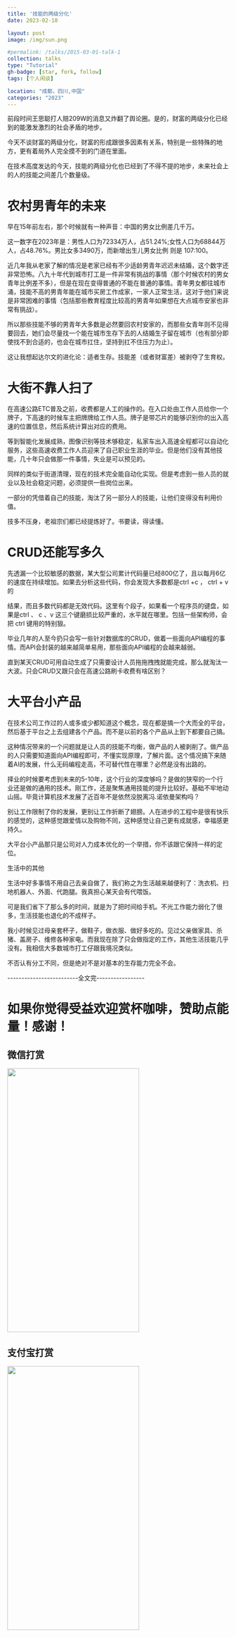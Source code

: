 ```yaml
---
title: '技能的两级分化'
date: 2023-02-10

layout: post
image: /img/sun.png

#permalink: /talks/2015-03-01-talk-1
collection: talks
type: "Tutorial"
gh-badge: [star, fork, follow]
tags: [个人闲谈]

location: "成都，四川,中国"
categories: "2023"
---
```

前段时间王思聪打人赔209W的消息又炸翻了舆论圈。是的，财富的两级分化已经到的能激发激烈的社会矛盾的地步。

今天不谈财富的两级分化，财富的形成跟很多因素有关系，特别是一些特殊的地方，更有着局外人完全摸不到的门道在里面。

在技术高度发达的今天，技能的两级分化也已经到了不得不提的地步，未来社会上的人的技能之间差几个数量级。

# 农村男青年的未来

早在15年前左右，那个时候就有一种声音：中国的男女比例差几千万。

这一数字在2023年是：男性人口为72334万人，占51.24%;女性人口为68844万人，占48.76%。男比女多3490万，而新增出生儿男女比例 则是 107:100。

近几年我从老家了解的情况是老家已经有不少适龄男青年迟迟未结婚，这个数字还非常恐怖。八九十年代到城市打工是一件非常有挑战的事情（那个时候农村的男女青年比例差不多），但是在现在变得普通的不能在普通的事情。青年男女都往城市涌，技能不高的男青年能在城市买房工作成家，一家人正常生活，这对于他们来说是非常困难的事情（包括那些教育程度比较高的男青年如果想在大点城市安家也非常有挑战）。

所以那些技能不够的男青年大多数是必然要回农村安家的，而那些女青年则不见得要回去，她们会尽量找一个能在城市生存下去的人结婚生子留在城市（也有部分即使找不到合适的，也会在城市扛住，坚持到扛不住压力为止）。

这让我想起达尔文的进化论：适者生存。技能差（或者财富差）被剥夺了生育权。

# 大街不靠人扫了

在高速公路ETC普及之前，收费都是人工的操作的。在入口处由工作人员给你一个牌子，下高速的时候车主把牌牌给工作人员。牌子是带芯片的能够识别你的出入高速的位置信息，然后系统计算出对应的费用。

等到智能化发展成熟，图像识别等技术够稳定，私家车出入高速全程都可以自动化服务，这些高速收费工作人员迎来了自己职业生涯的毕业。但是他们没有其他技能，几十年只会做那一件事情，失业是可以预见的。

同样的类似于街道清理，现在的技术完全能自动化实现。但是考虑到一些人员的就业以及社会稳定问题，必须提供一些岗位出来。

一部分的凭借着自己的技能，淘汰了另一部分人的技能，让他们变得没有利用价值。

技多不压身，老祖宗们都已经提炼好了。书要读，得读懂。

# CRUD还能写多久

先透漏一个比较敏感的数据，某大型公司累计代码量已经800亿了，且以每月6亿的速度在持续增加。如果去分析这些代码，你会发现大多数都是ctrl +c ， ctrl + v 的

结果，而且多数代码都是无效代码。这里有个段子，如果看一个程序员的键盘，如果是ctrl 、 c 、v 这三个键磨损比较严重的，水平就在哪里。包括一些架构师，会把 ctrl 键用的特别狠。

毕业几年的人至今扔只会写一些针对数据库的CRUD，做着一些面向API编程的事情。而API会封装的越来越简单易用，那些面向API编程的会越来越弱。

直到某天CRUD可用自动生成了只需要设计人员拖拖拽拽就能完成，那么就淘汰一大波。只会CRUD又跟只会在高速公路刷卡收费有啥区别？

# 大平台小产品

在技术公司工作过的人或多或少都知道这个概念，现在都是搞一个大而全的平台，然后基于平台之上去组建各个产品。而不是以前的各个产品从上到下都要自己搞。

这种情况带来的一个问题就是让人员的技能不均衡，做产品的人被剥削了。做产品的人只需要知道面向API编程即可，不懂实现原理，了解片面。这个情况搞下来随着AI的发展，什么无码编程走高，不可替代性在哪里？必然是没有出路的。

择业的时候要考虑到未来的5-10年，这个行业的深度够吗？是做的狭窄的一个行业还是做的通用的技术。刚工作，还是聚焦通用技能的提升比较好。基础不牢地动山摇。毕竟计算机技术发展了近百年不是依然没脱离冯.诺依曼架构吗？

别让工作限制了你的发展，更别让工作折断了翅膀。人在进步的工程中是很有快乐的感觉的，这种感觉跟爱情以及购物不同，这种感觉让自己更有成就感，幸福感更持久。

大平台小产品那只是公司对人力成本优化的一个举措，你不该跟它保持一样的定位。

生活中的其他

生活中好多事情不用自己去亲自做了，我们称之为生活越来越便利了：洗衣机、扫地机器人、外面、代跑腿。我真担心某天会有代喂饭。


可是我们省下了那么多的时间，就是为了把时间给手机。不光工作能力弱化了很多，生活技能也退化的不成样子。

我小时候见过母亲套杯子，做鞋子，做衣服、做好多吃的。见过父亲做家具、杀猪、盖房子、维修各种家电。而我现在除了只会做指定的工作，其他生活技能几乎没有。我相信大多数城市打工仔跟我境况类似。

不否认有分工不同，但是绝对不是对基本的生存能力完全不会。

-------------------------全文完-----------------
# 如果你觉得受益欢迎赏杯咖啡，赞助点能量！感谢！

## 微信打赏
<img src="https://chaoxiyan1225.github.io/img/weixⅰn.png" align="center" height="600" width="300">

## 支付宝打赏
<img src="https://chaoxiyan1225.github.io/img/zhifubαo.jpg" align="center" height="600" width="300">
